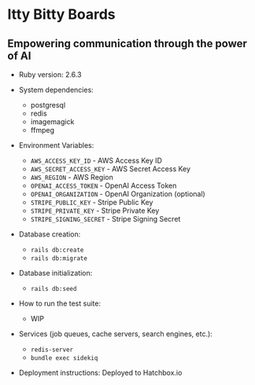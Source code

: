 # Itty Bitty Boards
## Empowering communication through the power of AI

* Ruby version: 2.6.3

* System dependencies: 
  - postgresql
  - redis
  - imagemagick
  - ffmpeg

* Environment Variables:
    - `AWS_ACCESS_KEY_ID` - AWS Access Key ID
    - `AWS_SECRET_ACCESS_KEY` - AWS Secret Access Key
    - `AWS_REGION` - AWS Region
    - `OPENAI_ACCESS_TOKEN` - OpenAI Access Token
    - `OPENAI_ORGANIZATION` - OpenAI Organization (optional)
    - `STRIPE_PUBLIC_KEY` - Stripe Public Key
    - `STRIPE_PRIVATE_KEY` - Stripe Private Key
    - `STRIPE_SIGNING_SECRET` - Stripe Signing Secret

* Database creation:
    - `rails db:create`
    - `rails db:migrate`

* Database initialization:
    - `rails db:seed`

* How to run the test suite:
    - WIP

* Services (job queues, cache servers, search engines, etc.):
    - `redis-server`
    - `bundle exec sidekiq`

* Deployment instructions:
    Deployed to Hatchbox.io

